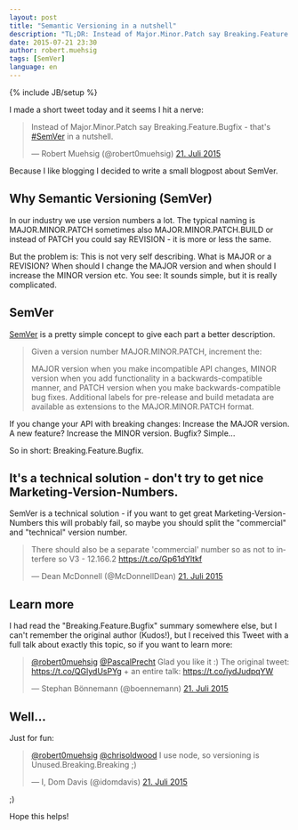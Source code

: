 ```yaml
---
layout: post
title: "Semantic Versioning in a nutshell"
description: "TL;DR: Instead of Major.Minor.Patch say Breaking.Feature.Bugfix"
date: 2015-07-21 23:30
author: robert.muehsig
tags: [SemVer]
language: en
---
```

{% include JB/setup %}

I made a short tweet today and it seems I hit a nerve:

<blockquote class="twitter-tweet" lang="de"><p lang="en" dir="ltr">Instead of Major.Minor.Patch say Breaking.Feature.Bugfix - that&#39;s <a href="https://twitter.com/hashtag/SemVer?src=hash">#SemVer</a> in a nutshell.</p>&mdash; Robert Muehsig (@robert0muehsig) <a href="https://twitter.com/robert0muehsig/status/623397900274561024">21. Juli 2015</a></blockquote>
<script async src="//platform.twitter.com/widgets.js" charset="utf-8"></script>

Because I like blogging I decided to write a small blogpost about SemVer.

## Why Semantic Versioning (SemVer)

In our industry we use version numbers a lot. The typical naming is MAJOR.MINOR.PATCH sometimes also MAJOR.MINOR.PATCH.BUILD or instead of PATCH you could say REVISION - it is more or less the same.  

But the problem is: This is not very self describing. What is MAJOR or a REVISION? When should I change the MAJOR version and when should I increase the MINOR version etc.
You see: It sounds simple, but it is really complicated.

## SemVer

[SemVer](http://semver.org/) is a pretty simple concept to give each part a better description.

> Given a version number MAJOR.MINOR.PATCH, increment the:
> 
> MAJOR version when you make incompatible API changes,
> MINOR version when you add functionality in a backwards-compatible manner, and
> PATCH version when you make backwards-compatible bug fixes.
> Additional labels for pre-release and build metadata are available as extensions to the MAJOR.MINOR.PATCH format.

If you change your API with breaking changes: Increase the MAJOR version. A new feature? Increase the MINOR version. Bugfix? Simple... 

So in short: Breaking.Feature.Bugfix.

## It's a technical solution - don't try to get nice Marketing-Version-Numbers.

SemVer is a technical solution - if you want to get great Marketing-Version-Numbers this will probably fail, so maybe you should split the "commercial" and "technical" version number.

<blockquote class="twitter-tweet" lang="de"><p lang="en" dir="ltr">There should also be a separate &#39;commercial&#39; number so as not to interfere so V3 - 12.166.2 <a href="https://t.co/Gp61dYltkf">https://t.co/Gp61dYltkf</a></p>&mdash; Dean McDonnell (@McDonnellDean) <a href="https://twitter.com/McDonnellDean/status/623422780739072000">21. Juli 2015</a></blockquote>
<script async src="//platform.twitter.com/widgets.js" charset="utf-8"></script>

## Learn more

I had read the "Breaking.Feature.Bugfix" summary somewhere else, but I can't remember the original author (Kudos!), but I received this Tweet with a full talk about exactly this topic, so if you want to learn more:

<blockquote class="twitter-tweet" lang="de"><p lang="en" dir="ltr"><a href="https://twitter.com/robert0muehsig">@robert0muehsig</a> <a href="https://twitter.com/PascalPrecht">@PascalPrecht</a> Glad you like it :) The original tweet: <a href="https://t.co/QGlydUsPYg">https://t.co/QGlydUsPYg</a> + an entire talk: <a href="https://t.co/iydJudpqYW">https://t.co/iydJudpqYW</a></p>&mdash; Stephan Bönnemann (@boennemann) <a href="https://twitter.com/boennemann/status/623451396386476032">21. Juli 2015</a></blockquote>
<script async src="//platform.twitter.com/widgets.js" charset="utf-8"></script>

## Well...

Just for fun:

<blockquote class="twitter-tweet" lang="de"><p lang="en" dir="ltr"><a href="https://twitter.com/robert0muehsig">@robert0muehsig</a> <a href="https://twitter.com/chrisoldwood">@chrisoldwood</a> I use node, so versioning is Unused.Breaking.Breaking ;)</p>&mdash; I, Dom Davis (@idomdavis) <a href="https://twitter.com/idomdavis/status/623492934734872576">21. Juli 2015</a></blockquote>
<script async src="//platform.twitter.com/widgets.js" charset="utf-8"></script>

;)

Hope this helps!
